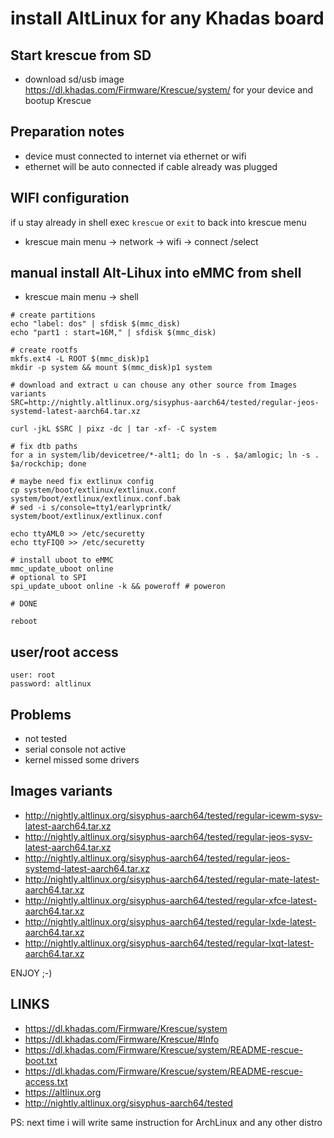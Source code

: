 # install AltLinux for any Khadas board

## Start krescue from SD

+ download sd/usb image https://dl.khadas.com/Firmware/Krescue/system/
for your device and bootup Krescue

## Preparation notes

+ device must connected to internet via ethernet or wifi
+ ethernet will be auto connected if cable already was plugged

## WIFI configuration

if u stay already in shell exec `krescue` or `exit` to back into krescue menu

+ krescue main menu -> network -> wifi -> connect /select

## manual install Alt-Lihux into eMMC from shell

+ krescue main menu -> shell

```
# create partitions
echo "label: dos" | sfdisk $(mmc_disk)
echo "part1 : start=16M," | sfdisk $(mmc_disk)

# create rootfs
mkfs.ext4 -L ROOT $(mmc_disk)p1
mkdir -p system && mount $(mmc_disk)p1 system

# download and extract u can chouse any other source from Images variants
SRC=http://nightly.altlinux.org/sisyphus-aarch64/tested/regular-jeos-systemd-latest-aarch64.tar.xz

curl -jkL $SRC | pixz -dc | tar -xf- -C system

# fix dtb paths
for a in system/lib/devicetree/*-alt1; do ln -s . $a/amlogic; ln -s . $a/rockchip; done

# maybe need fix extlinux config
cp system/boot/extlinux/extlinux.conf system/boot/extlinux/extlinux.conf.bak
# sed -i s/console=tty1/earlyprintk/ system/boot/extlinux/extlinux.conf

echo ttyAML0 >> /etc/securetty
echo ttyFIQ0 >> /etc/securetty

# install uboot to eMMC
mmc_update_uboot online
# optional to SPI
spi_update_uboot online -k && poweroff # poweron

# DONE

reboot

```
## user/root access

    user: root
    password: altlinux

## Problems

+ not tested
+ serial console not active
+ kernel missed some drivers

## Images variants

+ http://nightly.altlinux.org/sisyphus-aarch64/tested/regular-icewm-sysv-latest-aarch64.tar.xz
+ http://nightly.altlinux.org/sisyphus-aarch64/tested/regular-jeos-sysv-latest-aarch64.tar.xz
+ http://nightly.altlinux.org/sisyphus-aarch64/tested/regular-jeos-systemd-latest-aarch64.tar.xz
+ http://nightly.altlinux.org/sisyphus-aarch64/tested/regular-mate-latest-aarch64.tar.xz
+ http://nightly.altlinux.org/sisyphus-aarch64/tested/regular-xfce-latest-aarch64.tar.xz
+ http://nightly.altlinux.org/sisyphus-aarch64/tested/regular-lxde-latest-aarch64.tar.xz
+ http://nightly.altlinux.org/sisyphus-aarch64/tested/regular-lxqt-latest-aarch64.tar.xz

ENJOY ;-)

## LINKS

+ https://dl.khadas.com/Firmware/Krescue/system
+ https://dl.khadas.com/Firmware/Krescue/#Info
+ https://dl.khadas.com/Firmware/Krescue/system/README-rescue-boot.txt
+ https://dl.khadas.com/Firmware/Krescue/system/README-rescue-access.txt
+ https://altlinux.org
+ http://nightly.altlinux.org/sisyphus-aarch64/tested

PS: next time i will write same instruction for ArchLinux and any other distro
